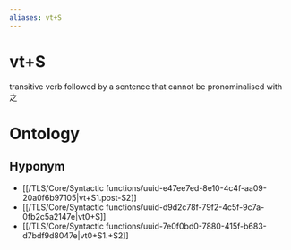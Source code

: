 ```yaml
---
aliases: vt+S
---
```

# vt+S

transitive verb followed by a sentence that cannot be pronominalised with 之
# Ontology

## Hyponym
- [[/TLS/Core/Syntactic functions/uuid-e47ee7ed-8e10-4c4f-aa09-20a0f6b97105|vt+S1.post-S2]]
- [[/TLS/Core/Syntactic functions/uuid-d9d2c78f-79f2-4c5f-9c7a-0fb2c5a2147e|vt0+S]]
- [[/TLS/Core/Syntactic functions/uuid-7e0f0bd0-7880-415f-b683-d7bdf9d8047e|vt0+S1.+S2]]